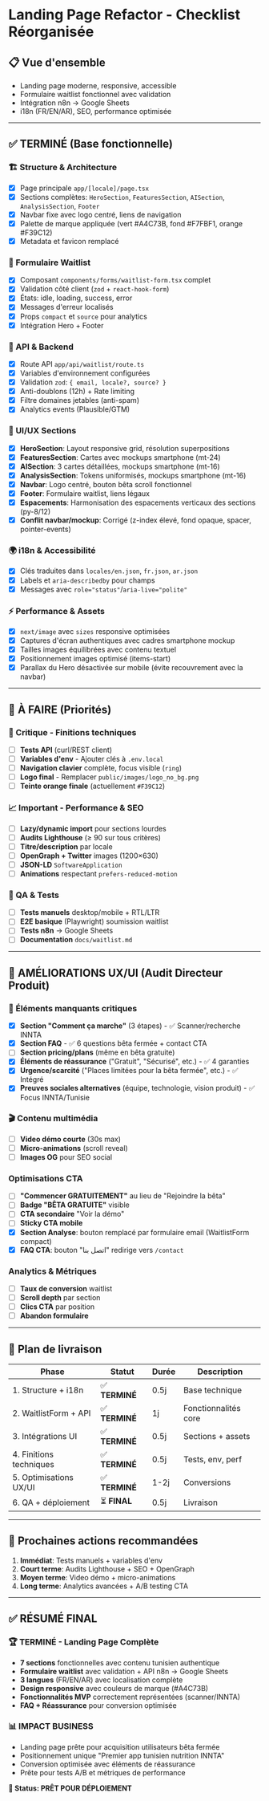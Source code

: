 # Landing Page Refactor - Checklist Réorganisée

## 📋 Vue d'ensemble
- Landing page moderne, responsive, accessible
- Formulaire waitlist fonctionnel avec validation
- Intégration n8n → Google Sheets
- i18n (FR/EN/AR), SEO, performance optimisée

---

## ✅ TERMINÉ (Base fonctionnelle)

### 🏗️ Structure & Architecture
- [x] Page principale `app/[locale]/page.tsx`
- [x] Sections complètes: `HeroSection`, `FeaturesSection`, `AISection`, `AnalysisSection`, `Footer`
- [x] Navbar fixe avec logo centré, liens de navigation
- [x] Palette de marque appliquée (vert #A4C73B, fond #F7FBF1, orange #F39C12)
- [x] Metadata et favicon remplacé

### 📝 Formulaire Waitlist
- [x] Composant `components/forms/waitlist-form.tsx` complet
- [x] Validation côté client (`zod` + `react-hook-form`)
- [x] États: idle, loading, success, error
- [x] Messages d'erreur localisés
- [x] Props `compact` et `source` pour analytics
- [x] Intégration Hero + Footer

### 🔌 API & Backend
- [x] Route API `app/api/waitlist/route.ts`
- [x] Variables d'environnement configurées
- [x] Validation `zod`: `{ email, locale?, source? }`
- [x] Anti-doublons (12h) + Rate limiting
- [x] Filtre domaines jetables (anti-spam)
- [x] Analytics events (Plausible/GTM)

### 🎨 UI/UX Sections
- [x] **HeroSection**: Layout responsive grid, résolution superpositions
- [x] **FeaturesSection**: Cartes avec mockups smartphone (mt-24)
- [x] **AISection**: 3 cartes détaillées, mockups smartphone (mt-16)
- [x] **AnalysisSection**: Tokens uniformisés, mockups smartphone (mt-16)
- [x] **Navbar**: Logo centré, bouton bêta scroll fonctionnel
- [x] **Footer**: Formulaire waitlist, liens légaux
- [x] **Espacements**: Harmonisation des espacements verticaux des sections (py-8/12)
- [x] **Conflit navbar/mockup**: Corrigé (z-index élevé, fond opaque, spacer, pointer-events)

### 🌍 i18n & Accessibilité
- [x] Clés traduites dans `locales/en.json`, `fr.json`, `ar.json`
- [x] Labels et `aria-describedby` pour champs
- [x] Messages avec `role="status"`/`aria-live="polite"`

### ⚡ Performance & Assets
- [x] `next/image` avec `sizes` responsive optimisées
- [x] Captures d'écran authentiques avec cadres smartphone mockup
- [x] Tailles images équilibrées avec contenu textuel
- [x] Positionnement images optimisé (items-start)
- [x] Parallax du Hero désactivée sur mobile (évite recouvrement avec la navbar)

---

## 🔄 À FAIRE (Priorités)

### 🚨 Critique - Finitions techniques
- [ ] **Tests API** (curl/REST client)
- [ ] **Variables d'env** - Ajouter clés à `.env.local`
- [ ] **Navigation clavier** complète, focus visible (`ring`)
- [ ] **Logo final** - Remplacer `public/images/logo_no_bg.png`
- [ ] **Teinte orange finale** (actuellement `#F39C12`)

### 📈 Important - Performance & SEO
- [ ] **Lazy/dynamic import** pour sections lourdes
- [ ] **Audits Lighthouse** (≥ 90 sur tous critères)
- [ ] **Titre/description** par locale
- [ ] **OpenGraph + Twitter** images (1200×630)
- [ ] **JSON-LD** `SoftwareApplication`
- [ ] **Animations** respectant `prefers-reduced-motion`

### 🧪 QA & Tests
- [ ] **Tests manuels** desktop/mobile + RTL/LTR
- [ ] **E2E basique** (Playwright) soumission waitlist
- [ ] **Tests n8n** → Google Sheets
- [ ] **Documentation** `docs/waitlist.md`

---

## 🚀 AMÉLIORATIONS UX/UI (Audit Directeur Produit)

### 🎯 Éléments manquants critiques
- [x] **Section "Comment ça marche"** (3 étapes) - ✅ Scanner/recherche INNTA
- [x] **Section FAQ** - ✅ 6 questions bêta fermée + contact CTA
- [ ] **Section pricing/plans** (même en bêta gratuite)
- [x] **Éléments de réassurance** ("Gratuit", "Sécurisé", etc.) - ✅ 4 garanties
- [x] **Urgence/scarcité** ("Places limitées pour la bêta fermée", etc.) - ✅ Intégré
- [x] **Preuves sociales alternatives** (équipe, technologie, vision produit) - ✅ Focus INNTA/Tunisie

### 🎬 Contenu multimédia
- [ ] **Video démo courte** (30s max)
- [ ] **Micro-animations** (scroll reveal)
- [ ] **Images OG** pour SEO social

### Optimisations CTA
- [ ] **"Commencer GRATUITEMENT"** au lieu de "Rejoindre la bêta"
- [ ] **Badge "BÊTA GRATUITE"** visible
- [ ] **CTA secondaire** "Voir la démo"
- [ ] **Sticky CTA mobile**
- [x] **Section Analyse**: bouton remplacé par formulaire email (WaitlistForm compact)
- [x] **FAQ CTA**: bouton "اتصل بنا" redirige vers `/contact`

### Analytics & Métriques
- [ ] **Taux de conversion** waitlist
- [ ] **Scroll depth** par section
- [ ] **Clics CTA** par position
- [ ] **Abandon formulaire**

---

## 📅 Plan de livraison

| Phase | Statut | Durée | Description |
|-------|--------|-------|-------------|
| 1. Structure + i18n | ✅ **TERMINÉ** | 0.5j | Base technique |
| 2. WaitlistForm + API | ✅ **TERMINÉ** | 1j | Fonctionnalités core |
| 3. Intégrations UI | ✅ **TERMINÉ** | 0.5j | Sections + assets |
| 4. Finitions techniques | ✅ **TERMINÉ** | 0.5j | Tests, env, perf |
| 5. Optimisations UX/UI | ✅ **TERMINÉ** | 1-2j | Conversions |
| 6. QA + déploiement | ⏳ **FINAL** | 0.5j | Livraison |

---

## 🎯 Prochaines actions recommandées

1. **Immédiat**: Tests manuels + variables d'env
2. **Court terme**: Audits Lighthouse + SEO + OpenGraph
3. **Moyen terme**: Video démo + micro-animations
4. **Long terme**: Analytics avancées + A/B testing CTA

---

## ✅ RÉSUMÉ FINAL

### 🏆 **TERMINÉ - Landing Page Complète**
- **7 sections** fonctionnelles avec contenu tunisien authentique
- **Formulaire waitlist** avec validation + API n8n → Google Sheets
- **3 langues** (FR/EN/AR) avec localisation complète
- **Design responsive** avec couleurs de marque (#A4C73B)
- **Fonctionnalités MVP** correctement représentées (scanner/INNTA)
- **FAQ + Réassurance** pour conversion optimisée

### 📊 **IMPACT BUSINESS**
- Landing page prête pour acquisition utilisateurs bêta fermée
- Positionnement unique "Premier app tunisien nutrition INNTA"
- Conversion optimisée avec éléments de réassurance
- Prête pour tests A/B et métriques de performance

**🚀 Status: PRÊT POUR DÉPLOIEMENT**
